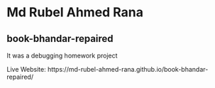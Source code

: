 # Md Rubel Ahmed Rana
## book-bhandar-repaired
<p>It was a debugging homework project</p>
Live Website: https://md-rubel-ahmed-rana.github.io/book-bhandar-repaired/

